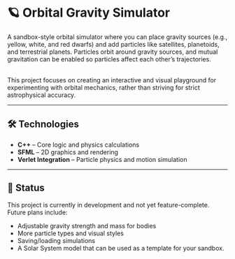 # 🪐 Orbital Gravity Simulator

A sandbox-style orbital simulator where you can place gravity sources (e.g., yellow, white, and red dwarfs) and add particles like satellites, planetoids, and terrestrial planets. Particles orbit around gravity sources, and mutual gravitation can be enabled so particles affect each other’s trajectories.

<br />This project focuses on creating an interactive and visual playground for experimenting with orbital mechanics, rather than striving for strict astrophysical accuracy.

---

## 🛠️ Technologies
- **C++** – Core logic and physics calculations
- **SFML** – 2D graphics and rendering
- **Verlet Integration** – Particle physics and motion simulation

---

## 🚧 Status
This project is currently in development and not yet feature-complete. Future plans include:
- Adjustable gravity strength and mass for bodies
- More particle types and visual styles
- Saving/loading simulations
- A Solar System model that can be used as a template for your sandbox.
